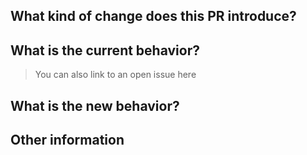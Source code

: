 ## What kind of change does this PR introduce?

## What is the current behavior?
> You can also link to an open issue here

## What is the new behavior?

## Other information
